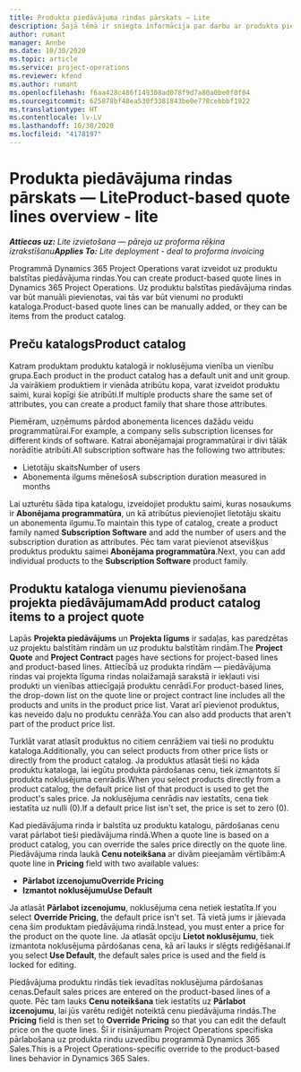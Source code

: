 ```yaml
---
title: Produkta piedāvājuma rindas pārskats — Lite
description: Šajā tēmā ir sniegta informācija par darbu ar produkta piedāvājuma rindām.
author: rumant
manager: Annbe
ms.date: 10/30/2020
ms.topic: article
ms.service: project-operations
ms.reviewer: kfend
ms.author: rumant
ms.openlocfilehash: f6aa428c486f149308ad078f9d7a80a0be0f0f04
ms.sourcegitcommit: 625878bf48ea530f3381843be0e778cebbbf1922
ms.translationtype: HT
ms.contentlocale: lv-LV
ms.lasthandoff: 10/30/2020
ms.locfileid: "4178197"
---
```

# <a name="product-based-quote-lines-overview---lite"></a><span data-ttu-id="82d14-103">Produkta piedāvājuma rindas pārskats — Lite</span><span class="sxs-lookup"><span data-stu-id="82d14-103">Product-based quote lines overview - lite</span></span>

<span data-ttu-id="82d14-104">_**Attiecas uz:** Lite izvietošana — pāreja uz proforma rēķina izrakstīšanu_</span><span class="sxs-lookup"><span data-stu-id="82d14-104">_**Applies To:** Lite deployment - deal to proforma invoicing_</span></span>

<span data-ttu-id="82d14-105">Programmā Dynamics 365 Project Operations varat izveidot uz produktu balstītas piedāvājuma rindas.</span><span class="sxs-lookup"><span data-stu-id="82d14-105">You can create product-based quote lines in Dynamics 365 Project Operations.</span></span> <span data-ttu-id="82d14-106">Uz produktu balstītas piedāvājuma rindas var būt manuāli pievienotas, vai tās var būt vienumi no produkti kataloga.</span><span class="sxs-lookup"><span data-stu-id="82d14-106">Product-based quote lines can be manually added, or they can be items from the product catalog.</span></span>

## <a name="product-catalog"></a><span data-ttu-id="82d14-107">Preču katalogs</span><span class="sxs-lookup"><span data-stu-id="82d14-107">Product catalog</span></span>

<span data-ttu-id="82d14-108">Katram produktam produktu katalogā ir noklusējuma vienība un vienību grupa.</span><span class="sxs-lookup"><span data-stu-id="82d14-108">Each product in the product catalog has a default unit and unit group.</span></span> <span data-ttu-id="82d14-109">Ja vairākiem produktiem ir vienāda atribūtu kopa, varat izveidot produktu saimi, kurai kopīgi šie atribūti.</span><span class="sxs-lookup"><span data-stu-id="82d14-109">If multiple products share the same set of attributes, you can create a product family that share those attributes.</span></span> 

<span data-ttu-id="82d14-110">Piemēram, uzņēmums pārdod abonementa licences dažādu veidu programmatūrai.</span><span class="sxs-lookup"><span data-stu-id="82d14-110">For example, a company sells subscription licenses for different kinds of software.</span></span> <span data-ttu-id="82d14-111">Katrai abonējamajai programmatūrai ir divi tālāk norādītie atribūti.</span><span class="sxs-lookup"><span data-stu-id="82d14-111">All subscription software has the following two attributes:</span></span>

- <span data-ttu-id="82d14-112">Lietotāju skaits</span><span class="sxs-lookup"><span data-stu-id="82d14-112">Number of users</span></span>
- <span data-ttu-id="82d14-113">Abonementa ilgums mēnešos</span><span class="sxs-lookup"><span data-stu-id="82d14-113">A subscription duration measured in months</span></span>

<span data-ttu-id="82d14-114">Lai uzturētu šāda tipa katalogu, izveidojiet produktu saimi, kuras nosaukums ir **Abonējama programmatūra**, un kā atribūtus pievienojiet lietotāju skaitu un abonementa ilgumu.</span><span class="sxs-lookup"><span data-stu-id="82d14-114">To maintain this type of catalog, create a product family named **Subscription Software** and add the number of users and the subscription duration as attributes.</span></span> <span data-ttu-id="82d14-115">Pēc tam varat pievienot atsevišķus produktus produktu saimei **Abonējama programmatūra**.</span><span class="sxs-lookup"><span data-stu-id="82d14-115">Next, you can add individual products to the **Subscription Software** product family.</span></span>

## <a name="add-product-catalog-items-to-a-project-quote"></a><span data-ttu-id="82d14-116">Produktu kataloga vienumu pievienošana projekta piedāvājumam</span><span class="sxs-lookup"><span data-stu-id="82d14-116">Add product catalog items to a project quote</span></span>

<span data-ttu-id="82d14-117">Lapās **Projekta piedāvājums** un **Projekta līgums** ir sadaļas, kas paredzētas uz projektu balstītām rindām un uz produktu balstītām rindām.</span><span class="sxs-lookup"><span data-stu-id="82d14-117">The **Project Quote** and **Project Contract** pages have sections for project-based lines and product-based lines.</span></span> <span data-ttu-id="82d14-118">Attiecībā uz produkta rindām — piedāvājuma rindas vai projekta līguma rindas nolaižamajā sarakstā ir iekļauti visi produkti un vienības attiecīgajā produktu cenrādī.</span><span class="sxs-lookup"><span data-stu-id="82d14-118">For product-based lines, the drop-down list on the quote line or project contract line includes all the products and units in the product price list.</span></span> <span data-ttu-id="82d14-119">Varat arī pievienot produktus, kas neveido daļu no produktu cenrāža.</span><span class="sxs-lookup"><span data-stu-id="82d14-119">You can also add products that aren't part of the product price list.</span></span>

<span data-ttu-id="82d14-120">Turklāt varat atlasīt produktus no citiem cenrāžiem vai tieši no produktu kataloga.</span><span class="sxs-lookup"><span data-stu-id="82d14-120">Additionally, you can select products from other price lists or directly from the product catalog.</span></span> <span data-ttu-id="82d14-121">Ja produktus atlasāt tieši no kāda produktu kataloga, lai iegūtu produkta pārdošanas cenu, tiek izmantots šī produkta noklusējuma cenrādis.</span><span class="sxs-lookup"><span data-stu-id="82d14-121">When you select products directly from a product catalog, the default price list of that product is used to get the product's sales price.</span></span> <span data-ttu-id="82d14-122">Ja noklusējuma cenrādis nav iestatīts, cena tiek iestatīta uz nulli (0).</span><span class="sxs-lookup"><span data-stu-id="82d14-122">If a default price list isn't set, the price is set to zero (0).</span></span>

<span data-ttu-id="82d14-123">Kad piedāvājuma rinda ir balstīta uz produktu katalogu, pārdošanas cenu varat pārlabot tieši piedāvājuma rindā.</span><span class="sxs-lookup"><span data-stu-id="82d14-123">When a quote line is based on a product catalog, you can override the sales price directly on the quote line.</span></span> <span data-ttu-id="82d14-124">Piedāvājuma rinda laukā **Cenu noteikšana** ar divām pieejamām vērtībām:</span><span class="sxs-lookup"><span data-stu-id="82d14-124">A quote line in **Pricing** field with two available values:</span></span>

- <span data-ttu-id="82d14-125">**Pārlabot izcenojumu**</span><span class="sxs-lookup"><span data-stu-id="82d14-125">**Override Pricing**</span></span>
- <span data-ttu-id="82d14-126">**Izmantot noklusējumu**</span><span class="sxs-lookup"><span data-stu-id="82d14-126">**Use Default**</span></span>

<span data-ttu-id="82d14-127">Ja atlasāt **Pārlabot izcenojumu**, noklusējuma cena netiek iestatīta.</span><span class="sxs-lookup"><span data-stu-id="82d14-127">If you select **Override Pricing**, the default price isn't set.</span></span> <span data-ttu-id="82d14-128">Tā vietā jums ir jāievada cena šim produktam piedāvājuma rindā.</span><span class="sxs-lookup"><span data-stu-id="82d14-128">Instead, you must enter a price for the product on the quote line.</span></span> <span data-ttu-id="82d14-129">Ja atlasāt opciju **Lietot noklusējumu**, tiek izmantota noklusējuma pārdošanas cena, kā arī lauks ir slēgts rediģēšanai.</span><span class="sxs-lookup"><span data-stu-id="82d14-129">If you select **Use Default**, the default sales price is used and the field is locked for editing.</span></span>

<span data-ttu-id="82d14-130">Piedāvājuma produktu rindās tiek ievadītas noklusējuma pārdošanas cenas.</span><span class="sxs-lookup"><span data-stu-id="82d14-130">Default sales prices are entered on the product-based lines of a quote.</span></span> <span data-ttu-id="82d14-131">Pēc tam lauks **Cenu noteikšana** tiek iestatīts uz **Pārlabot izcenojumu**, lai jūs varētu rediģēt noteiktā cenu piedāvājuma rindās.</span><span class="sxs-lookup"><span data-stu-id="82d14-131">The **Pricing** field is then set to **Override Pricing** so that you can edit the default price on the quote lines.</span></span> <span data-ttu-id="82d14-132">Šī ir risinājumam Project Operations specifiska pārlabošana uz produkta rindu uzvedību programmā Dynamics 365 Sales.</span><span class="sxs-lookup"><span data-stu-id="82d14-132">This is a Project Operations-specific override to the product-based lines behavior in Dynamics 365 Sales.</span></span>

